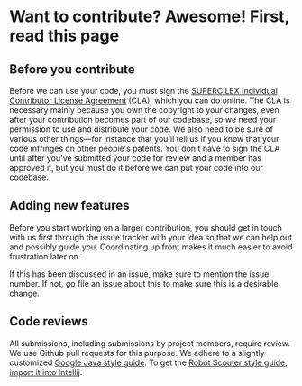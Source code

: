 # Want to contribute? Awesome! First, read this page

## Before you contribute
Before we can use your code, you must sign the [SUPERCILEX Individual Contributor License Agreement]()
(CLA), which you can do online. The CLA is necessary mainly because you own the
copyright to your changes, even after your contribution becomes part of our
codebase, so we need your permission to use and distribute your code. We also
need to be sure of various other things—for instance that you'll tell us if you
know that your code infringes on other people's patents. You don't have to sign
the CLA until after you've submitted your code for review and a member has
approved it, but you must do it before we can put your code into our codebase.

## Adding new features
Before you start working on a larger contribution, you should get in touch with
us first through the issue tracker with your idea so that we can help out and
possibly guide you. Coordinating up front makes it much easier to avoid
frustration later on.

If this has been discussed in an issue, make sure to mention the issue number.
If not, go file an issue about this to make sure this is a desirable change.

## Code reviews
All submissions, including submissions by project members, require review. We
use Github pull requests for this purpose. We adhere to a slightly customized
[Google Java style guide](https://google.github.io/styleguide/javaguide.html).
To get the [Robot Scouter style guide](Robot_Scouter_style.xml),
[import it into Intellij](https://www.jetbrains.com/help/idea/2016.3/code-style-schemes.html).
